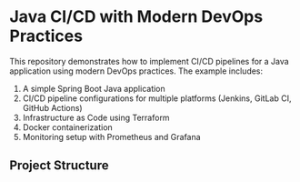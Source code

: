 # Java CI/CD with Modern DevOps Practices

This repository demonstrates how to implement CI/CD pipelines for a Java application using modern DevOps practices. The example includes:

1. A simple Spring Boot Java application
2. CI/CD pipeline configurations for multiple platforms (Jenkins, GitLab CI, GitHub Actions)
3. Infrastructure as Code using Terraform
4. Docker containerization
5. Monitoring setup with Prometheus and Grafana

## Project Structure